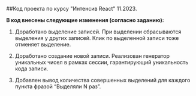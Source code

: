 ##Код проекта по курсу "Интенсив React" 11.2023.

**В код внесены следующие изменения (согласно заданию):**

1. Доработано выделение записей. При выделении сбрасываются выделения у других записей. Клик по выделенной записи тоже отменяет выделение.

2. Доработано создание новой записи. Реализован генератор уникальных чисел в рамках сессии, гарантирующий уникальность кода записи.

3. Добавлен вывод количества совершенных выделений для каждого пункта фразой “Выделяли N раз”.